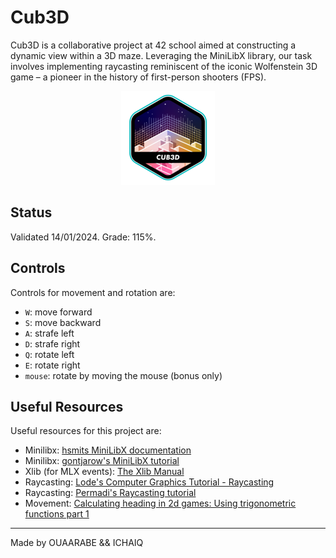 # Cub3D

Cub3D is a collaborative project at 42 school aimed at constructing a dynamic view within a 3D maze. Leveraging the MiniLibX library, our task involves implementing raycasting reminiscent of the iconic Wolfenstein 3D game – a pioneer in the history of first-person shooters (FPS).


<p align="center">
  <img src="https://github.com/mcombeau/mcombeau/blob/main/42_badges/cub3de.png" alt="Cub3D 42 project badge"/>
</p>

## Status

Validated 14/01/2024. Grade: 115%.

## Controls

Controls for movement and rotation are:

- `W`: move forward
- `S`: move backward
- `A`: strafe left
- `D`: strafe right
- `Q`: rotate left
- `E`: rotate right
- `mouse`: rotate by moving the mouse (bonus only)

## Useful Resources

Useful resources for this project are:

- Minilibx: [hsmits MiniLibX documentation](https://harm-smits.github.io/42docs/libs/minilibx)
- Minilibx: [gontjarow's MiniLibX tutorial](https://gontjarow.github.io/MiniLibX/)
- Xlib (for MLX events): [The Xlib Manual](https://tronche.com/gui/x/xlib/)
- Raycasting: [Lode's Computer Graphics Tutorial - Raycasting](https://lodev.org/cgtutor/raycasting.html)
- Raycasting: [Permadi's Raycasting tutorial](https://permadi.com/1996/05/ray-casting-tutorial-table-of-contents/)
- Movement: [Calculating heading in 2d games: Using trigonometric functions part 1](http://gamecodeschool.com/essentials/calculating-heading-in-2d-games-using-trigonometric-functions-part-1/)

---
Made by OUAARABE && ICHAIQ
